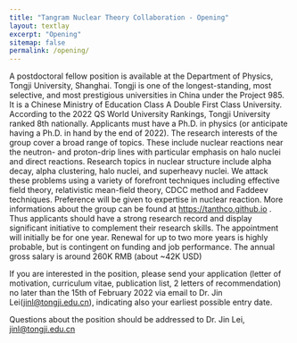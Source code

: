 ```yaml
---
title: "Tangram Nuclear Theory Collaboration - Opening"
layout: textlay
excerpt: "Opening"
sitemap: false
permalink: /opening/
---
```

A postdoctoral fellow position is available at the Department of Physics, Tongji University, Shanghai. Tongji is one of the longest-standing, most selective, and most prestigious universities in China under the Project 985. It is a Chinese Ministry of Education Class A Double First Class University. According to the 2022 QS World University Rankings, Tongji University ranked 8th nationally. Applicants must have a Ph.D. in physics (or anticipate having a Ph.D. in hand by the end of 2022). The research interests of the group cover a broad range of topics. These include nuclear reactions near the neutron- and proton-drip lines with particular emphasis on halo nuclei and direct reactions. Research topics in nuclear structure include alpha decay, alpha clustering, halo nuclei, and superheavy nuclei. We attack these problems using a variety of forefront techniques including effective field theory, relativistic mean-field theory, CDCC method and Faddeev techniques. Preference will be given to expertise in nuclear reaction. More informations about the group can be found at https://tanthco.github.io . Thus applicants should have a strong research record and display significant initiative to complement their research skills. The appointment will initially be for one year. Renewal for up to two more years is highly probable, but is contingent on funding and job performance. The annual gross salary is around 260K RMB (about ~42K USD)

If you are interested in the position, please send your application (letter of motivation, curriculum vitae, publication list, 2 letters of recommendation) no later than the 15th of February 2022 via email to Dr. Jin Lei(jinl@tongji.edu.cn), indicating also your earliest possible entry date.

Questions about the position should be addressed to Dr. Jin Lei, jinl@tongji.edu.cn
